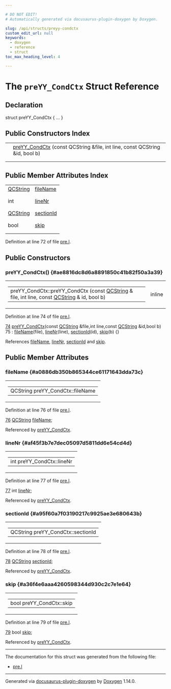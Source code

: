 ```yaml
---

# DO NOT EDIT!
# Automatically generated via docusaurus-plugin-doxygen by Doxygen.

slug: /api/structs/preyy-condctx
custom_edit_url: null
keywords:
  - doxygen
  - reference
  - struct
toc_max_heading_level: 4

---
```


<div class="doxyPage">

# The `preYY_CondCtx` Struct Reference



## Declaration

<div class="doxyDeclaration">
struct preYY_CondCtx { ... }
</div>

## Public Constructors Index

<table class="doxyMembersIndex">

<tr class="doxyMemberIndexItem">
<td class="doxyMemberIndexItemType" align="left" valign="top"></td>
<td class="doxyMemberIndexItemName" align="left" valign="top"><a href="#ae8816dc8d6a8891850c41b82f50a3a39">preYY_CondCtx</a> (const QCString &amp;file, int line, const QCString &amp;id, bool b)</td>
</tr>
<tr class="doxyMemberIndexDescription">
<td class="doxyMemberIndexDescriptionLeft"></td>
<td class="doxyMemberIndexDescriptionRight">
</td>
</tr>
<tr class="doxyMemberIndexSeparator">
<td class="doxyMemberIndexSeparator" colspan="2"></td>
</tr>

</table>

## Public Member Attributes Index

<table class="doxyMembersIndex">

<tr class="doxyMemberIndexItem">
<td class="doxyMemberIndexItemType" align="left" valign="top"><a href="/web-doxygen/docs/api/classes/qcstring">QCString</a></td>
<td class="doxyMemberIndexItemName" align="left" valign="top"><a href="#a0886db350b865344ce61171643dda73c">fileName</a></td>
</tr>
<tr class="doxyMemberIndexDescription">
<td class="doxyMemberIndexDescriptionLeft"></td>
<td class="doxyMemberIndexDescriptionRight">
</td>
</tr>
<tr class="doxyMemberIndexSeparator">
<td class="doxyMemberIndexSeparator" colspan="2"></td>
</tr>

<tr class="doxyMemberIndexItem">
<td class="doxyMemberIndexItemType" align="left" valign="top">int</td>
<td class="doxyMemberIndexItemName" align="left" valign="top"><a href="#af45f3b7e7dec05097d5811dd6e54cd4d">lineNr</a></td>
</tr>
<tr class="doxyMemberIndexDescription">
<td class="doxyMemberIndexDescriptionLeft"></td>
<td class="doxyMemberIndexDescriptionRight">
</td>
</tr>
<tr class="doxyMemberIndexSeparator">
<td class="doxyMemberIndexSeparator" colspan="2"></td>
</tr>

<tr class="doxyMemberIndexItem">
<td class="doxyMemberIndexItemType" align="left" valign="top"><a href="/web-doxygen/docs/api/classes/qcstring">QCString</a></td>
<td class="doxyMemberIndexItemName" align="left" valign="top"><a href="#a95f60a7f03190217c9925ae3e680643b">sectionId</a></td>
</tr>
<tr class="doxyMemberIndexDescription">
<td class="doxyMemberIndexDescriptionLeft"></td>
<td class="doxyMemberIndexDescriptionRight">
</td>
</tr>
<tr class="doxyMemberIndexSeparator">
<td class="doxyMemberIndexSeparator" colspan="2"></td>
</tr>

<tr class="doxyMemberIndexItem">
<td class="doxyMemberIndexItemType" align="left" valign="top">bool</td>
<td class="doxyMemberIndexItemName" align="left" valign="top"><a href="#a36f4e6aaa4260598344d930c2c7e1e64">skip</a></td>
</tr>
<tr class="doxyMemberIndexDescription">
<td class="doxyMemberIndexDescriptionLeft"></td>
<td class="doxyMemberIndexDescriptionRight">
</td>
</tr>
<tr class="doxyMemberIndexSeparator">
<td class="doxyMemberIndexSeparator" colspan="2"></td>
</tr>

</table>


<p>Definition at line 72 of file <a href="/web-doxygen/docs/api/files/src/pre-l">pre.l</a>.</p>


<div class="doxySectionDef">

## Public Constructors

### preYY\_CondCtx() {#ae8816dc8d6a8891850c41b82f50a3a39}

<div class="doxyMemberItem">
<div class="doxyMemberProto">
<table class="doxyMemberLabels">
<tr class="doxyMemberLabels">
<td class="doxyMemberLabelsLeft">
<table class="doxyMemberName">
<tr>
<td class="doxyMemberName">preYY_CondCtx::preYY_CondCtx (const <a href="/web-doxygen/docs/api/classes/qcstring">QCString</a> &amp; file, int line, const <a href="/web-doxygen/docs/api/classes/qcstring">QCString</a> &amp; id, bool b)</td>
</tr>
</table>
</td>
<td class="doxyMemberLabelsRight">
<span class="doxyMemberLabels">
<span class="doxyMemberLabel inline">inline</span>
</span>
</td>
</tr>
</table>
</div>
<div class="doxyMemberDoc">



<p>Definition at line 74 of file <a href="/web-doxygen/docs/api/files/src/pre-l">pre.l</a>.</p>


<div class="doxyProgramListing">

<div class="doxyCodeLine"><span class="doxyLineNumber"><a href="#ae8816dc8d6a8891850c41b82f50a3a39">74</a></span><span class="doxyLineContent"><span class="doxyHighlight">  <a href="#ae8816dc8d6a8891850c41b82f50a3a39">preYY_CondCtx</a>(</span><span class="doxyHighlightKeyword">const</span><span class="doxyHighlight"> <a href="/web-doxygen/docs/api/classes/qcstring">QCString</a> &amp;file,</span><span class="doxyHighlightKeywordType">int</span><span class="doxyHighlight"> line,</span><span class="doxyHighlightKeyword">const</span><span class="doxyHighlight"> <a href="/web-doxygen/docs/api/classes/qcstring">QCString</a> &amp;</span><span class="doxyHighlightKeywordType">id</span><span class="doxyHighlight">,</span><span class="doxyHighlightKeywordType">bool</span><span class="doxyHighlight"> b)</span></span></div>
<div class="doxyCodeLine"><span class="doxyLineNumber">75</span><span class="doxyLineContent"><span class="doxyHighlight">    : <a href="#a0886db350b865344ce61171643dda73c">fileName</a>(file), <a href="#af45f3b7e7dec05097d5811dd6e54cd4d">lineNr</a>(line), <a href="#a95f60a7f03190217c9925ae3e680643b">sectionId</a>(id), <a href="#a36f4e6aaa4260598344d930c2c7e1e64">skip</a>(b) {}</span></span></div>

</div>


<p>References <a href="#a0886db350b865344ce61171643dda73c">fileName</a>, <a href="#af45f3b7e7dec05097d5811dd6e54cd4d">lineNr</a>, <a href="#a95f60a7f03190217c9925ae3e680643b">sectionId</a> and <a href="#a36f4e6aaa4260598344d930c2c7e1e64">skip</a>.</p>

</div>
</div>

</div>

<div class="doxySectionDef">

## Public Member Attributes

### fileName {#a0886db350b865344ce61171643dda73c}

<div class="doxyMemberItem">
<div class="doxyMemberProto">
<table class="doxyMemberLabels">
<tr class="doxyMemberLabels">
<td class="doxyMemberLabelsLeft">
<table class="doxyMemberName">
<tr>
<td class="doxyMemberName">QCString preYY_CondCtx::fileName</td>
</tr>
</table>
</td>
</tr>
</table>
</div>
<div class="doxyMemberDoc">



<p>Definition at line 76 of file <a href="/web-doxygen/docs/api/files/src/pre-l">pre.l</a>.</p>


<div class="doxyProgramListing">

<div class="doxyCodeLine"><span class="doxyLineNumber"><a href="#a0886db350b865344ce61171643dda73c">76</a></span><span class="doxyLineContent"><span class="doxyHighlight">  <a href="/web-doxygen/docs/api/classes/qcstring">QCString</a> <a href="#a0886db350b865344ce61171643dda73c">fileName</a>;</span></span></div>

</div>


<p>Referenced by <a href="#ae8816dc8d6a8891850c41b82f50a3a39">preYY_CondCtx</a>.</p>

</div>
</div>

### lineNr {#af45f3b7e7dec05097d5811dd6e54cd4d}

<div class="doxyMemberItem">
<div class="doxyMemberProto">
<table class="doxyMemberLabels">
<tr class="doxyMemberLabels">
<td class="doxyMemberLabelsLeft">
<table class="doxyMemberName">
<tr>
<td class="doxyMemberName">int preYY_CondCtx::lineNr</td>
</tr>
</table>
</td>
</tr>
</table>
</div>
<div class="doxyMemberDoc">



<p>Definition at line 77 of file <a href="/web-doxygen/docs/api/files/src/pre-l">pre.l</a>.</p>


<div class="doxyProgramListing">

<div class="doxyCodeLine"><span class="doxyLineNumber"><a href="#af45f3b7e7dec05097d5811dd6e54cd4d">77</a></span><span class="doxyLineContent"><span class="doxyHighlight">  </span><span class="doxyHighlightKeywordType">int</span><span class="doxyHighlight"> <a href="#af45f3b7e7dec05097d5811dd6e54cd4d">lineNr</a>;</span></span></div>

</div>


<p>Referenced by <a href="#ae8816dc8d6a8891850c41b82f50a3a39">preYY_CondCtx</a>.</p>

</div>
</div>

### sectionId {#a95f60a7f03190217c9925ae3e680643b}

<div class="doxyMemberItem">
<div class="doxyMemberProto">
<table class="doxyMemberLabels">
<tr class="doxyMemberLabels">
<td class="doxyMemberLabelsLeft">
<table class="doxyMemberName">
<tr>
<td class="doxyMemberName">QCString preYY_CondCtx::sectionId</td>
</tr>
</table>
</td>
</tr>
</table>
</div>
<div class="doxyMemberDoc">



<p>Definition at line 78 of file <a href="/web-doxygen/docs/api/files/src/pre-l">pre.l</a>.</p>


<div class="doxyProgramListing">

<div class="doxyCodeLine"><span class="doxyLineNumber"><a href="#a95f60a7f03190217c9925ae3e680643b">78</a></span><span class="doxyLineContent"><span class="doxyHighlight">  <a href="/web-doxygen/docs/api/classes/qcstring">QCString</a> <a href="#a95f60a7f03190217c9925ae3e680643b">sectionId</a>;</span></span></div>

</div>


<p>Referenced by <a href="#ae8816dc8d6a8891850c41b82f50a3a39">preYY_CondCtx</a>.</p>

</div>
</div>

### skip {#a36f4e6aaa4260598344d930c2c7e1e64}

<div class="doxyMemberItem">
<div class="doxyMemberProto">
<table class="doxyMemberLabels">
<tr class="doxyMemberLabels">
<td class="doxyMemberLabelsLeft">
<table class="doxyMemberName">
<tr>
<td class="doxyMemberName">bool preYY_CondCtx::skip</td>
</tr>
</table>
</td>
</tr>
</table>
</div>
<div class="doxyMemberDoc">



<p>Definition at line 79 of file <a href="/web-doxygen/docs/api/files/src/pre-l">pre.l</a>.</p>


<div class="doxyProgramListing">

<div class="doxyCodeLine"><span class="doxyLineNumber"><a href="#a36f4e6aaa4260598344d930c2c7e1e64">79</a></span><span class="doxyLineContent"><span class="doxyHighlight">  </span><span class="doxyHighlightKeywordType">bool</span><span class="doxyHighlight"> <a href="#a36f4e6aaa4260598344d930c2c7e1e64">skip</a>;</span></span></div>

</div>


<p>Referenced by <a href="#ae8816dc8d6a8891850c41b82f50a3a39">preYY_CondCtx</a>.</p>

</div>
</div>

</div>

<hr/>

The documentation for this struct was generated from the following file:

<ul>
<li><a href="/web-doxygen/docs/api/files/src/pre-l">pre.l</a></li>
</ul>

<hr/>

<p class="doxyGeneratedBy">Generated via <a href="https://github.com/xpack/docusaurus-plugin-doxygen">docusaurus-plugin-doxygen</a> by <a href="https://www.doxygen.nl">Doxygen</a> 1.14.0.</p>

</div>
